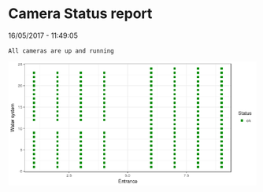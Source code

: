 Camera Status report
================
16/05/2017 - 11:49:05

    All cameras are up and running

![](camreport_files/figure-markdown_github/unnamed-chunk-2-1.png)
